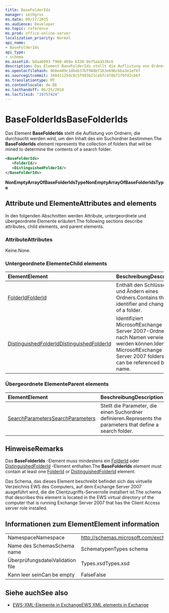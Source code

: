```yaml
---
title: BaseFolderIds
manager: sethgros
ms.date: 09/17/2015
ms.audience: Developer
ms.topic: reference
ms.prod: office-online-server
localization_priority: Normal
api_name:
- BaseFolderIds
api_type:
- schema
ms.assetid: bdaa6093-f960-469a-b338-0e75aaa536c6
description: Das Element BaseFolderIds stellt die Auflistung von Ordnern, die durchsucht werden wird, um den Inhalt des ein Suchordner bestimmen.
ms.openlocfilehash: 960e4d9c1d6eb37bf988bf163e696cbba3e1ef6f
ms.sourcegitcommit: 34041125dc8c5f993b21cebfc4f8b72f0fd2cb6f
ms.translationtype: MT
ms.contentlocale: de-DE
ms.lasthandoff: 06/25/2018
ms.locfileid: "19757424"
---
```

# <a name="basefolderids"></a><span data-ttu-id="c2f9f-103">BaseFolderIds</span><span class="sxs-lookup"><span data-stu-id="c2f9f-103">BaseFolderIds</span></span>

<span data-ttu-id="c2f9f-104">Das Element **BaseFolderIds** stellt die Auflistung von Ordnern, die durchsucht werden wird, um den Inhalt des ein Suchordner bestimmen.</span><span class="sxs-lookup"><span data-stu-id="c2f9f-104">The **BaseFolderIds** element represents the collection of folders that will be mined to determine the contents of a search folder.</span></span> 
  
```xml
<BaseFolderIds>
   <FolderId/>
   <DistinguishedFolderId/>
</BaseFolderIds>
```

 <span data-ttu-id="c2f9f-105">**NonEmptyArrayOfBaseFolderIdsType**</span><span class="sxs-lookup"><span data-stu-id="c2f9f-105">**NonEmptyArrayOfBaseFolderIdsType**</span></span>
## <a name="attributes-and-elements"></a><span data-ttu-id="c2f9f-106">Attribute und Elemente</span><span class="sxs-lookup"><span data-stu-id="c2f9f-106">Attributes and elements</span></span>

<span data-ttu-id="c2f9f-107">In den folgenden Abschnitten werden Attribute, untergeordnete und übergeordnete Elemente erläutert.</span><span class="sxs-lookup"><span data-stu-id="c2f9f-107">The following sections describe attributes, child elements, and parent elements.</span></span>
  
### <a name="attributes"></a><span data-ttu-id="c2f9f-108">Attribute</span><span class="sxs-lookup"><span data-stu-id="c2f9f-108">Attributes</span></span>

<span data-ttu-id="c2f9f-109">Keine.</span><span class="sxs-lookup"><span data-stu-id="c2f9f-109">None.</span></span>
  
### <a name="child-elements"></a><span data-ttu-id="c2f9f-110">Untergeordnete Elemente</span><span class="sxs-lookup"><span data-stu-id="c2f9f-110">Child elements</span></span>

|<span data-ttu-id="c2f9f-111">**Element**</span><span class="sxs-lookup"><span data-stu-id="c2f9f-111">**Element**</span></span>|<span data-ttu-id="c2f9f-112">**Beschreibung**</span><span class="sxs-lookup"><span data-stu-id="c2f9f-112">**Description**</span></span>|
|:-----|:-----|
|[<span data-ttu-id="c2f9f-113">FolderId</span><span class="sxs-lookup"><span data-stu-id="c2f9f-113">FolderId</span></span>](folderid.md) <br/> |<span data-ttu-id="c2f9f-114">Enthält den Schlüssel-ID und Ändern eines Ordners.</span><span class="sxs-lookup"><span data-stu-id="c2f9f-114">Contains the identifier and change key of a folder.</span></span>  <br/> |
|[<span data-ttu-id="c2f9f-115">DistinguishedFolderId</span><span class="sxs-lookup"><span data-stu-id="c2f9f-115">DistinguishedFolderId</span></span>](distinguishedfolderid.md) <br/> |<span data-ttu-id="c2f9f-116">Identifiziert MicrosoftExchange Server 2007-Ordner, die nach Namen verwiesen werden können.</span><span class="sxs-lookup"><span data-stu-id="c2f9f-116">Identifies MicrosoftExchange Server 2007 folders that can be referenced by name.</span></span>  <br/> |
   
### <a name="parent-elements"></a><span data-ttu-id="c2f9f-117">Übergeordnete Elemente</span><span class="sxs-lookup"><span data-stu-id="c2f9f-117">Parent elements</span></span>

|<span data-ttu-id="c2f9f-118">**Element**</span><span class="sxs-lookup"><span data-stu-id="c2f9f-118">**Element**</span></span>|<span data-ttu-id="c2f9f-119">**Beschreibung**</span><span class="sxs-lookup"><span data-stu-id="c2f9f-119">**Description**</span></span>|
|:-----|:-----|
|[<span data-ttu-id="c2f9f-120">SearchParameters</span><span class="sxs-lookup"><span data-stu-id="c2f9f-120">SearchParameters</span></span>](searchparameters.md) <br/> |<span data-ttu-id="c2f9f-121">Stellt die Parameter, die einen Suchordner definieren.</span><span class="sxs-lookup"><span data-stu-id="c2f9f-121">Represents the parameters that define a search folder.</span></span>  <br/> |
   
## <a name="remarks"></a><span data-ttu-id="c2f9f-122">Hinweise</span><span class="sxs-lookup"><span data-stu-id="c2f9f-122">Remarks</span></span>

<span data-ttu-id="c2f9f-123">Das **BaseFolderIds** -Element muss mindestens ein [FolderId](folderid.md) oder [DistinguishedFolderId](distinguishedfolderid.md) -Element enthalten.</span><span class="sxs-lookup"><span data-stu-id="c2f9f-123">The **BaseFolderIds** element must contain at least one [FolderId](folderid.md) or [DistinguishedFolderId](distinguishedfolderid.md) element.</span></span> 
  
<span data-ttu-id="c2f9f-124">Das Schema, das dieses Element beschreibt befindet sich das virtuelle Verzeichnis EWS des Computers, auf dem Exchange Server 2007 ausgeführt wird, die die Clientzugriffs-Serverrolle installiert ist.</span><span class="sxs-lookup"><span data-stu-id="c2f9f-124">The schema that describes this element is located in the EWS virtual directory of the computer that is running Exchange Server 2007 that has the Client Access server role installed.</span></span>
  
## <a name="element-information"></a><span data-ttu-id="c2f9f-125">Informationen zum Element</span><span class="sxs-lookup"><span data-stu-id="c2f9f-125">Element information</span></span>

|||
|:-----|:-----|
|<span data-ttu-id="c2f9f-126">Namespace</span><span class="sxs-lookup"><span data-stu-id="c2f9f-126">Namespace</span></span>  <br/> |http://schemas.microsoft.com/exchange/services/2006/types  <br/> |
|<span data-ttu-id="c2f9f-127">Name des Schemas</span><span class="sxs-lookup"><span data-stu-id="c2f9f-127">Schema name</span></span>  <br/> |<span data-ttu-id="c2f9f-128">Schematypen</span><span class="sxs-lookup"><span data-stu-id="c2f9f-128">Types schema</span></span>  <br/> |
|<span data-ttu-id="c2f9f-129">Überprüfungsdatei</span><span class="sxs-lookup"><span data-stu-id="c2f9f-129">Validation file</span></span>  <br/> |<span data-ttu-id="c2f9f-130">Types.xsd</span><span class="sxs-lookup"><span data-stu-id="c2f9f-130">Types.xsd</span></span>  <br/> |
|<span data-ttu-id="c2f9f-131">Kann leer sein</span><span class="sxs-lookup"><span data-stu-id="c2f9f-131">Can be empty</span></span>  <br/> |<span data-ttu-id="c2f9f-132">False</span><span class="sxs-lookup"><span data-stu-id="c2f9f-132">False</span></span>  <br/> |
   
## <a name="see-also"></a><span data-ttu-id="c2f9f-133">Siehe auch</span><span class="sxs-lookup"><span data-stu-id="c2f9f-133">See also</span></span>



- [<span data-ttu-id="c2f9f-134">EWS-XML-Elemente in Exchange</span><span class="sxs-lookup"><span data-stu-id="c2f9f-134">EWS XML elements in Exchange</span></span>](ews-xml-elements-in-exchange.md)

